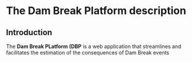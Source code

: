 # The Dam Break Platform description
## Introduction
The <b>Dam Break PLatform (DBP</b> is a web application that streamlines and facilitates the estimation of the consequences of Dam Break events
